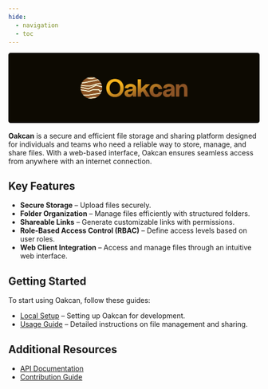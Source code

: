 ```yaml
---
hide:
  - navigation
  - toc
---
```

![Oakcan_Banner](../assets/banner.svg)

**Oakcan** is a secure and efficient file storage and sharing platform designed for individuals and teams who need a reliable way to store, manage, and share files. With a web-based interface, Oakcan ensures seamless access from anywhere with an internet connection.

## Key Features

- **Secure Storage** – Upload files securely.
- **Folder Organization** – Manage files efficiently with structured folders.
- **Shareable Links** – Generate customizable links with permissions.
- **Role-Based Access Control (RBAC)** – Define access levels based on user roles.
- **Web Client Integration** – Access and manage files through an intuitive web interface.

## Getting Started

To start using Oakcan, follow these guides:

- [Local Setup](get-started/local-setup.md) – Setting up Oakcan for development.
- [Usage Guide](get-started/usage.md) – Detailed instructions on file management and sharing.

## Additional Resources

- [API Documentation](api/api.md)
- [Contribution Guide](developers/before-you-start.md)